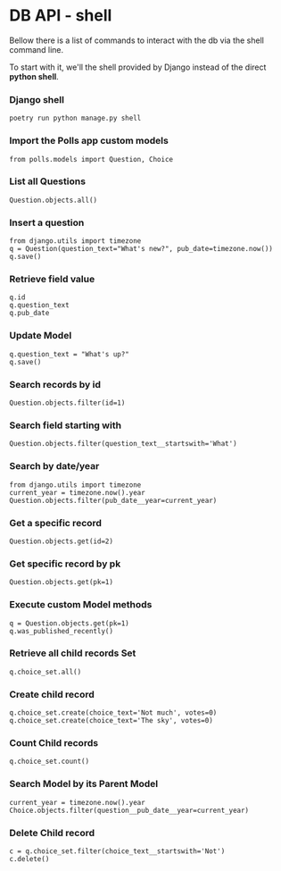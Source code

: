 # DB API - shell

Bellow there is a list of commands to interact with the db via the shell 
command line.  

To start with it, we'll the shell provided by Django instead of the direct 
**python shell**.

### Django shell
```shell
poetry run python manage.py shell
```

### Import the Polls app custom models
```shell
from polls.models import Question, Choice
```

### List all Questions
```shell
Question.objects.all()
```

### Insert a question
```shell
from django.utils import timezone
q = Question(question_text="What's new?", pub_date=timezone.now())
q.save()
```

### Retrieve field value
```shell
q.id
q.question_text
q.pub_date
```

### Update Model
```shell
q.question_text = "What's up?"
q.save()
```

### Search records by id
```shell
Question.objects.filter(id=1)
```

### Search field starting with
```shell
Question.objects.filter(question_text__startswith='What')
```

### Search by date/year
```shell
from django.utils import timezone
current_year = timezone.now().year
Question.objects.filter(pub_date__year=current_year)
```

### Get a specific record
```shell
Question.objects.get(id=2)
```

### Get specific record by pk
```shell
Question.objects.get(pk=1)
```

### Execute custom Model methods
```shell
q = Question.objects.get(pk=1)
q.was_published_recently()
```

### Retrieve all child records Set
```shell
q.choice_set.all()
```

### Create child record
```shell
q.choice_set.create(choice_text='Not much', votes=0)
q.choice_set.create(choice_text='The sky', votes=0)
```

### Count Child records
```shell
q.choice_set.count()
```

### Search Model by its Parent Model
```shell
current_year = timezone.now().year
Choice.objects.filter(question__pub_date__year=current_year)
```

### Delete Child record
```shell
c = q.choice_set.filter(choice_text__startswith='Not')
c.delete()
```